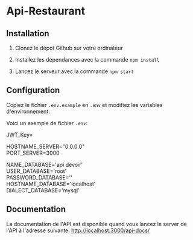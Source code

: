 # Api-Restaurant

## Installation

1. Clonez le dépot Github sur votre ordinateur

2. Installez les dépendances avec la commande `npm install`

3. Lancez le serveur avec la commande `npm start`

## Configuration

Copiez le fichier `.env.example` en `.env` et modifiez les variables d'environnement.

Voici un exemple de fichier `.env`:

JWT_Key=

HOSTNAME_SERVER="0.0.0.0"  
PORT_SERVER=3000

NAME_DATABASE='api devoir'  
USER_DATABASE='root'  
PASSWORD_DATABASE=''  
HOSTNAME_DATABASE='localhost'  
DIALECT_DATABASE='mysql'

## Documentation

La documentation de l'API est disponible quand vous lancez le server de l'API à l'adresse suivante: [http://localhost:3000/api-docs/](http://localhost:3000/api-docs/)
